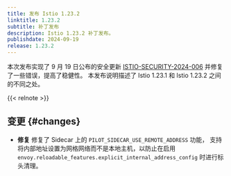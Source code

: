 ```yaml
---
title: 发布 Istio 1.23.2
linktitle: 1.23.2
subtitle: 补丁发布
description: Istio 1.23.2 补丁发布。
publishdate: 2024-09-19
release: 1.23.2
---
```


本次发布实现了 9 月 19 日公布的安全更新 [ISTIO-SECURITY-2024-006](/zh/news/security/istio-security-2024-006)
并修复了一些错误，提高了稳健性。
本发布说明描述了 Istio 1.23.1 和 Istio 1.23.2 之间的不同之处。

{{< relnote >}}

## 变更 {#changes}

- **修复** 修复了 Sidecar 上的 `PILOT_SIDECAR_USE_REMOTE_ADDRESS` 功能，
  支持将内部地址设置为网格网络而不是本地主机，以防止在启用
  `envoy.reloadable_features.explicit_internal_address_config` 时进行标头清理。
